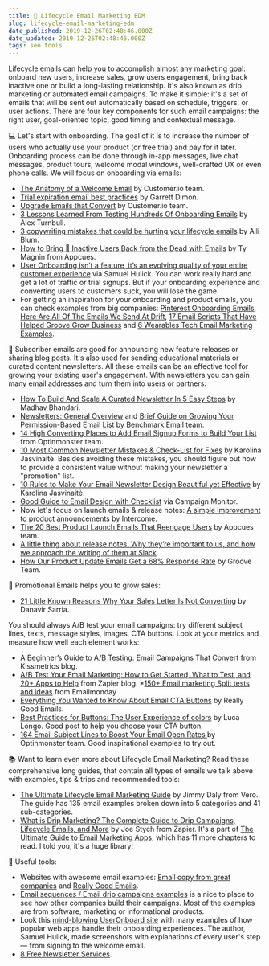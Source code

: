 ```yaml
---
title: 💌 Lifecycle Email Marketing EDM
slug: lifecycle-email-marketing-edm
date_published: 2019-12-26T02:48:46.000Z
date_updated: 2019-12-26T02:48:46.000Z
tags: seo tools
---
```


Lifecycle emails can help you to accomplish almost any marketing goal: onboard new users, increase sales, grow users engagement, bring back inactive one or build a long-lasting relationship. It's also known as drip marketing or automated email campaigns. To make it simple: it's a set of emails that will be sent out automatically based on schedule, triggers, or user actions. There are four key components for such email campaigns: the right user, goal-oriented topic, good timing and contextual message.

💻 Let's start with onboarding. The goal of it is to increase the number of users who actually use your product (or free trial) and pay for it later. Onboarding process can be done through in-app messages, live chat messages, product tours, welcome modal windows, well-crafted UX or even phone calls. We will focus on onboarding via emails:

- [The Anatomy of a Welcome Email](https://customer.io/blog/welcome-email-best-practices.html) by Customer.io team.
- [Trial expiration email best practices](https://postmarkapp.com/guides/trial-expiration-email-best-practices) by Garrett Dimon.
- [Upgrade Emails that Convert](https://customer.io/blog/upgrade-email-templates.html) by Customer.io team.
- [3 Lessons Learned From Testing Hundreds Of Onboarding Emails](https://www.groovehq.com/blog/email-onboarding-optimization) by Alex Turnbull.
- [3 copywriting mistakes that could be hurting your lifecycle emails](https://blog.kissmetrics.com/3-copywriting-mistakes/) by Alli Blum.
- [How to Bring 👻 Inactive Users Back from the Dead with Emails](https://www.appcues.com/blog/how-to-bring-inactive-users-back-from-the-dead/) by Ty Magnin from Appcues.
- [User Onboarding isn’t a feature, it’s an evolving quality of your entire customer experience](https://medium.com/help-scout/user-onboarding-isn-t-a-feature-230455e7e41a) via Samuel Hulick. You can work really hard and get a lot of traffic or trial signups. But if your onboarding experience and converting users to customers suck, you will lose the game.
- For getting an inspiration for your onboarding and product emails, you can check examples from big companies: [Pinterest Onboarding Emails](https://explore.reallygoodemails.com/pinterest-onboarding-emails-2c7fbb0424a9), [Here Are All Of The Emails We Send At Drift](https://blog.drift.com/all-the-emails-at-drift/), [17 Email Scripts That Have Helped Groove Grow Business](https://www.groovehq.com/blog/business-email-templates) and [6 Wearables Tech Email Marketing Examples](https://www.referralsaasquatch.com/wearables-tech-email-marketing-examples/).

🚀 Subscriber emails are good for announcing new feature releases or sharing blog posts. It's also used for sending educational materials or curated content newsletters. All these emails can be an effective tool for growing your existing user's engagement. With newsletters you can gain many email addresses and turn them into users or partners:

- [How To Build And Scale A Curated Newsletter In 5 Easy Steps](http://blog.hubstaff.com/build-scale-curated-newsletter/) by Madhav Bhandari.
- [Newsletters: General Overview](https://www.benchmarkemail.com/resources/email-marketing-articles/A-Top-To-Bottom-Guide) and [Brief Guide on Growing Your Permission-Based Email List](https://www.benchmarkemail.com/resources/email-marketing-articles/permission-based-email-list) by Benchmark Email team.
- [14 High Converting Places to Add Email Signup Forms to Build Your List](http://optinmonster.com/14-high-converting-places-to-add-email-signup-forms-to-build-your-list/) from Optinmonster team.
- [10 Most Common Newsletter Mistakes & Check-List for Fixes](https://www.soundest.com/blog/12-most-common-newsletter-mistakes/) by Karolina Jasvinaitė. Besides avoiding these mistakes, you should figure out how to provide a consistent value without making your newsletter a "promotion" list.
- [10 Rules to Make Your Email Newsletter Design Beautiful yet Effective](https://www.soundest.com/blog/10-rules-make-email-newsletter-design-beautiful-yet-effective/) by Karolina Jasvinaitė.
- [Good Guide to Email Design with Checklist](https://www.campaignmonitor.com/blog/email-marketing/2017/05/the-really-good-guide-to-email-design-bonus-checklist/) via Campaign Monitor.
- Now let's focus on launch emails & release notes: [A simple improvement to product announcements](https://blog.intercom.com/simple-improvement-product-mails/) by Intercome.
- [The 20 Best Product Launch Emails That Reengage Users](https://www.appcues.com/blog/product-launch-emails/) by Appcues team.
- [A little thing about release notes. Why they’re important to us, and how we approach the writing of them at Slack](https://slackhq.com/a-little-thing-about-release-notes-997d2e06842d).
- [How Our Product Update Emails Get a 68% Response Rate](https://www.groovehq.com/blog/how-to-send-product-update-emails) by Groove Team.

📢 Promotional Emails helps you to grow sales:

- [21 Little Known Reasons Why Your Sales Letter Is Not Converting](https://copymonk.com/sales-letter/) by Danavir Sarria.

You should always A/B test your email campaigns: try different subject lines, texts, message styles, images, CTA buttons. Look at your metrics and measure how well each element works:

- [A Beginner’s Guide to A/B Testing: Email Campaigns That Convert](https://blog.kissmetrics.com/ab-testing-email-campaigns/) from Kissmetrics blog.
- [A/B Test Your Email Marketing: How to Get Started, What to Test, and 20+ Apps to Help](https://zapier.com/learn/email-marketing/ab-testing-email-marketing/) from Zapier blog. *[150+ Email marketing Split tests and ideas](https://www.emailmonday.com/150-ab-email-split-test-ideas-examples/) from Emailmonday
- [Everything You Wanted to Know About Email CTA Buttons](https://explore.reallygoodemails.com/everything-you-wanted-to-know-about-email-cta-buttons-98807ab98806) by Really Good Emails.
- [Best Practices for Buttons: The User Experience of colors](https://uxplanet.org/best-practices-for-buttons-b7048479d440) by Luca Longo. Good post to help you choose your CTA button.
- [164 Email Subject Lines to Boost Your Email Open Rates ](http://optinmonster.com/101-email-subject-lines-your-subscribers-cant-resist/)by Optinmonster team. Good inspirational examples to try out.

📚 Want to learn even more about Lifecycle Email Marketing? Read these comprehensive long guides, that contain all types of emails we talk above with examples, tips & trips and recommended tools:

- [The Ultimate Lifecycle Email Marketing Guide](https://www.getvero.com/resources/guides/lifecycle-marketing/) by Jimmy Daly from Vero. The guide has 135 email examples broken down into 5 categories and 41 sub-categories.
- [What is Drip Marketing? The Complete Guide to Drip Campaigns, Lifecycle Emails, and More](https://zapier.com/learn/email-marketing/drip-marketing-campaign/) by Joe Stych from Zapier. It's a part of [The Ultimate Guide to Email Marketing Apps](https://zapier.com/learn/email-marketing/), which has 11 more chapters to read. I told you, it's a huge library!

📌 Useful tools:

- Websites with awesome email examples: [Email copy from great companies](http://www.goodemailcopy.com/) and [Really Good Emails](https://reallygoodemails.com/).
- [Email sequences / Email drip campaigns examples](http://www.emaildrips.com/) is a nice to place to see how other companies build their campaigns. Most of the examples are from software, marketing or informational products.
- Look this [mind-blowing UserOnboard site](http://www.useronboard.com/onboarding-teardowns/) with many examples of how popular web apps handle their onboarding experiences. The author, Samuel Hulick, made screenshots with explanations of every user's step — from signing to the welcome email.
- [8 Free Newsletter Services](https://www.emailtooltester.com/en/blog/free-newsletter-services/).
